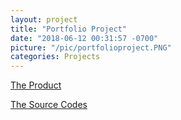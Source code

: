 ```yaml
---
layout: project
title: "Portfolio Project"
date: "2018-06-12 00:31:57 -0700"
picture: "/pic/portfolioproject.PNG"
categories: Projects
---
```


[The Product](https://curious-yu.github.io/WY_Portfolio/)

[The Source Codes](https://github.com/Curious-Yu/WY_Portfolio)
